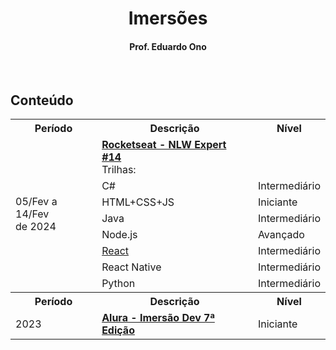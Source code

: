 <h1 align="center">Imersões</h1>

<h4 align="center">Prof. Eduardo Ono</h4>

&nbsp;

## Conteúdo

<table>
  <tr>
    <th>Período</th>
    <th>Descrição</th>
    <th>Nível</th>
  </tr>
  <tr>
    <td rowspan="8">05/Fev a 14/Fev<br>de 2024</td>
    <td><a href="./conteudo/rocketseat-nlw14-expert/"><strong>Rocketseat - NLW Expert #14</strong></a><br>Trilhas:</td>
  </tr>
  <tr>
    <td>C#</td>
    <td>Intermediário</td>
  </tr>
  <tr>
    <td>HTML+CSS+JS</td>
    <td>Iniciante</td>
  </tr>
  <tr>
    <td>Java</td>
    <td>Intermediário</td>
  </tr>
  <tr>
    <td>Node.js</td>
    <td>Avançado</td>
  </tr>
  <tr>
    <td><a href="./conteudo/rocketseat-nlw14-expert/react/">React</a></td>
    <td>Intermediário</td>
  </tr>
  <tr>
    <td>React Native</td>
    <td>Intermediário</td>
  </tr>
  <tr>
    <td>Python</td>
    <td>Intermediário</td>
  </tr>
  <tr>
    <th>Período</th>
    <th>Descrição</th>
    <th>Nível</th>
  </tr>
  <tr>
    <td>2023</td>
    <td><a href="./conteudo/alura-imersao-dev-07/"><strong>Alura - Imersão Dev 7ª Edição</strong></a></td>
    <td>Iniciante</td>
  </tr>
</table>

&nbsp;
